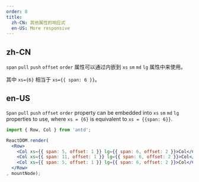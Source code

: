```yaml
---
order: 8
title:
  zh-CN: 其他属性的响应式
  en-US: More responsive
---
```


## zh-CN

`span` `pull` `push` `offset` `order` 属性可以通过内嵌到 `xs` `sm` `md` `lg` 属性中来使用。

其中 `xs={6}` 相当于 `xs={{ span: 6 }}`。

## en-US

`Span` `pull` `push` `offset` `order` property can be embedded into `xs` `sm` `md` `lg` properties to use,
where `xs = {6}` is equivalent to `xs = {{span: 6}}`.

````jsx
import { Row, Col } from 'antd';

ReactDOM.render(
  <Row>
    <Col xs={{ span: 5, offset: 1 }} lg={{ span: 6, offset: 2 }}>Col</Col>
    <Col xs={{ span: 11, offset: 1 }} lg={{ span: 6, offset: 2 }}>Col</Col>
    <Col xs={{ span: 5, offset: 1 }} lg={{ span: 6, offset: 2 }}>Col</Col>
  </Row>
, mountNode);
````

